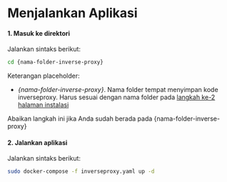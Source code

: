 # Menjalankan Aplikasi

#### 1. Masuk ke direktori <nama-folder-inverse-proxy>

Jalankan sintaks berikut:

````bash
cd {nama-folder-inverse-proxy}
````
Keterangan placeholder:

* *{nama-folder-inverse-proxy}*. Nama folder tempat menyimpan kode inverseproxy. Harus sesuai dengan nama folder pada [langkah ke-2 halaman instalasi](./instalasi.md#langkah2)


Abaikan langkah ini jika Anda sudah berada pada {nama-folder-inverse-proxy}

#### 2. Jalankan aplikasi

Jalankan sintaks berikut:

````bash
sudo docker-compose -f inverseproxy.yaml up -d
````
